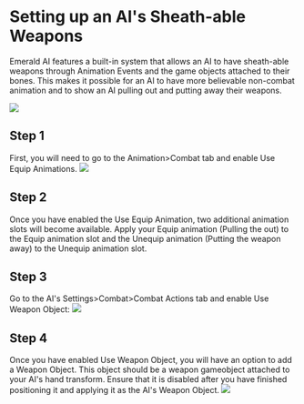 # Setting up an AI's Sheath-able Weapons
Emerald AI features a built-in system that allows an AI to have sheath-able weapons through Animation Events and the game objects attached to their bones. This makes it possible for an AI to have more believable non-combat animation and to show an AI pulling out and putting away their weapons.

![](https://i.imgur.com/xeDEta1.gif)

## Step 1
First, you will need to go to the Animation>Combat tab and enable Use Equip Animations.
![](https://i.imgur.com/L9Rv6q6.png)

## Step 2
Once you have enabled the Use Equip Animation, two additional animation slots will become available. Apply your Equip animation (Pulling the out) to the Equip animation slot and the Unequip animation (Putting the weapon away) to the Unequip animation slot.

## Step 3
Go to the AI's Settings>Combat>Combat Actions tab and enable Use Weapon Object:
![](https://i.imgur.com/2UMraBG.png)

## Step 4
Once you have enabled Use Weapon Object, you will have an option to add a Weapon Object. This object should be a weapon gameobject attached to your AI's hand transform. Ensure that it is disabled after you have finished positioning it and applying it as the AI's Weapon Object.
![](https://i.imgur.com/jB7He0m.png)
